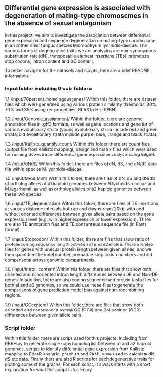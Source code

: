 ## Differential gene expression is associated with degeneration of mating-type chromosomes in the absence of sexual antagonism

In this project, we aim to investigate the association between differential gene expression and sequence degeneration on mating-type chromosome in an anther smut fungus species Microbotryum lychnidis-dioicae. The various forms of degenerative traits we are analyzing are non-synonymous substitution rate (dN), transposable element insertions (TEs), premature stop codons, intron content and GC content. 

To better navigate for the datasets and scripts, here are a brief README information. 

### Input folder including 9 sub-folders: 
1.1  /input/70percent_homologousgenes/
Within this folder, there are dataset files which were generated using various protein similarity thresholds: 30%, 70% and 85% using reciprocol best BLASTp Hit (RBBH). 

1.2  /input/Genomic_assignment/
Within this folder, there are genome annotation files in .gff3 formats, as well as gene locations and gene list of various evolutionary strata (young evolutionary strata include red and green strata; old evolutionary strata include purple, blue, orange and black strata).

1.3  /input/Kallisto_quantify_count/
Within this folder, there are count files (output file from Kallisto mapping), design and matrix files which were used for running downstream differential gene expression analysis using EdgeR. 

1.4  /input/dNdS/
Within this folder, there are files of dN, dS, and dN/dS data file within species M.lychnidis-dioicae.

1.5 /input/MvSl_Mint/
Within this folder, there are files of dN, dS and dN/dS of ortholog alleles of a1 haploid genomes between M.lychnidis-dioicae and M.lagerhemii, as well as ortholog alleles of a2 haploid genomes between these two species. 

1.6  /input/TE_degeneration/
Within this folder, there are files of TE insertions at various distance intervals both up and downstream 20kb, with and without oriented differences between given allele pairs based on the gene expression level (e.g. with higher expression or lower expression). There are also TE annotation files and TE consenseus sequence file (in Fasta format).

1.7  /input/Stopcodon/
Within this folder, there are files that show ratio of protein/coding sequence length between a1 and a2 alleles. There are also files for genes with unequal protein length between given alleles, and we then quantified the indel number, premature stop codon numbers and did comparisons across genomic compartments.

1.8  /input/Intron_content/
Within this folder, there are files that show both oriented and nonoriented intron length differences between DE and Non-DE genes. In addition, there are also coding sequence and protein fasta files for both a1 and a2 genomes, so we could use these files to generate the comparisons of gene prediction model bias against non-recombining regions.

1.9  /input/GCcontent/
Within this folder,there are files that show both oriended and nonoriended overall GC (GC0) and 3rd position (GC3) differences between given allele pairs.


### Script folder
Within this folder, there are scrips used for this projects. Including from RBBH.py to generate single copy homolog list between a1 and a2 haploid genomes, scripts to identify differential gene expression from Kallisto mapping to EdgeR analysis, prank.sh and PAML were used to calculate dN, dS etc data. Finally there are also R scripts for each degenerative traits for plotting some of the graphs. For each script, it always starts with a short explanation for what this script is for. Enjoy!
